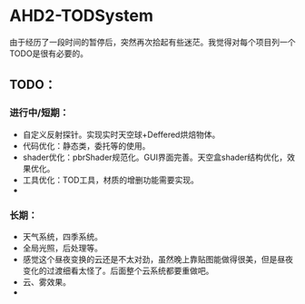 # AHD2-TODSystem
由于经历了一段时间的暂停后，突然再次拾起有些迷茫。我觉得对每个项目列一个TODO是很有必要的。

## TODO：

### 进行中/短期：

* 自定义反射探针。实现实时天空球+Deffered烘焙物体。
* 代码优化：静态类，委托等的使用。
* shader优化：pbrShader规范化。GUI界面完善。天空盒shader结构优化，效果优化。
* 工具优化：TOD工具，材质的增删功能需要实现。
* 

### 长期：

* 天气系统，四季系统。
* 全局光照，后处理等。
* 感觉这个昼夜变换的云还是不太对劲，虽然晚上靠贴图能做得很美，但是昼夜变化的过渡细看太怪了。后面整个云系统都要重做吧。
* 云、雾效果。
* 
